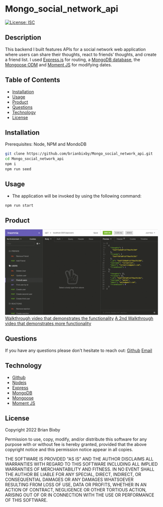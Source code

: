 # Mongo_social_network_api

[![License: ISC](https://img.shields.io/badge/License-ISC-blue.svg)](https://opensource.org/licenses/ISC)

## Description

This backend I built features APIs for a social network web application where users can share their thoughts, react to friends’ thoughts, and create a friend list. I used [Express.js](https://www.npmjs.com/package/express) for routing, a [MongoDB database](https://www.mongodb.com/docs/manual/tutorial/getting-started/), the [Mongoose ODM](https://www.npmjs.com/package/mongoose) and [Moment JS](https://momentjs.com/) for modifying dates.

## Table of Contents

- [Installation](#installation)
- [Usage](#usage)
- [Product](#product)
- [Questions](#questions)
- [Technology](#technology)
- [License](#license)

## Installation

Prerequisites: Node, NPM and MondoDB

```bash
git clone https://github.com/brianbixby/Mongo_social_network_api.git
cd Mongo_social_network_api
npm i
npm run seed
```

## Usage

- The application will be invoked by using the following command:

```bash
npm run start
```

## Product

![A screen shot of the E-commerce Back End in use.](./assets/demo.gif)
[Walkthrough video that demonstrates the functionality](https://watch.screencastify.com/v/B5RZlQL6L1LtQNNXl1ry)
[A 2nd Walkthrough video that demonstrates more functionality](https://watch.screencastify.com/v/76QJVv7YRPiDtfcl57p5)

## Questions

If you have any questions please don't hesitate to reach out:
[Github](https://github.com/brianbixby)
[Email](mailto:brianbixby0@gmail.com)

## Technology

- [Github](https://github.com/brianbixby/Mongo_social_network_api)
- [Nodejs](https://nodejs.org/en/)
- [Express](https://expressjs.com/)
- [MongoDB](https://www.mongodb.com/docs/manual/tutorial/getting-started/)
- [Mongoose](https://www.npmjs.com/package/mongoose)
- [Moment JS](https://momentjs.com/)

## License

Copyright 2022 Brian Bixby

Permission to use, copy, modify, and/or distribute this software for any purpose with or without fee is hereby granted, provided that the above copyright notice and this permission notice appear in all copies.

THE SOFTWARE IS PROVIDED "AS IS" AND THE AUTHOR DISCLAIMS ALL WARRANTIES WITH REGARD TO THIS SOFTWARE INCLUDING ALL IMPLIED WARRANTIES OF MERCHANTABILITY AND FITNESS. IN NO EVENT SHALL THE AUTHOR BE LIABLE FOR ANY SPECIAL, DIRECT, INDIRECT, OR CONSEQUENTIAL DAMAGES OR ANY DAMAGES WHATSOEVER RESULTING FROM LOSS OF USE, DATA OR PROFITS, WHETHER IN AN ACTION OF CONTRACT, NEGLIGENCE OR OTHER TORTIOUS ACTION, ARISING OUT OF OR IN CONNECTION WITH THE USE OR PERFORMANCE OF THIS SOFTWARE.